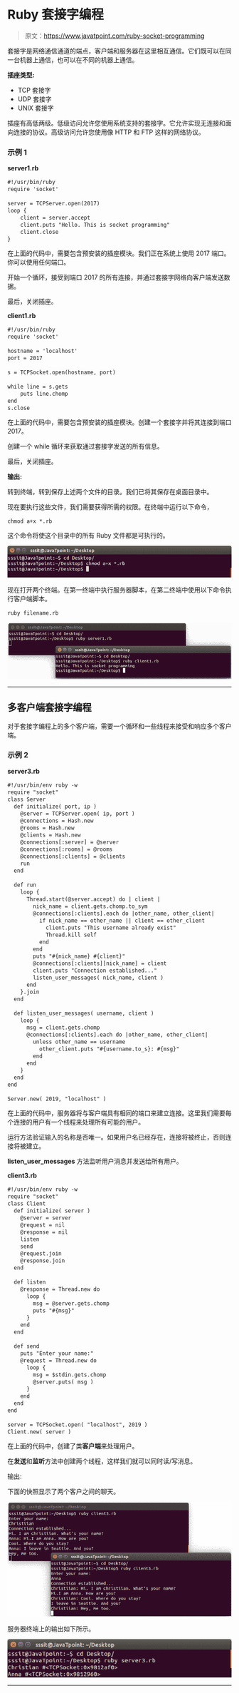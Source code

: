 # Ruby 套接字编程

> 原文：<https://www.javatpoint.com/ruby-socket-programming>

套接字是网络通信通道的端点，客户端和服务器在这里相互通信。它们既可以在同一台机器上通信，也可以在不同的机器上通信。

**插座类型:**

*   TCP 套接字
*   UDP 套接字
*   UNIX 套接字

插座有高低两级。低级访问允许您使用系统支持的套接字。它允许实现无连接和面向连接的协议。高级访问允许您使用像 HTTP 和 FTP 这样的网络协议。

### 示例 1

**server1.rb**

```
#!/usr/bin/ruby 
require 'socket' 

server = TCPServer.open(2017) 
loop { 
	client = server.accept 
	client.puts "Hello. This is socket programming" 
	client.close 
} 

```

在上面的代码中，需要包含预安装的插座模块。我们正在系统上使用 2017 端口。你可以使用任何端口。

开始一个循环，接受到端口 2017 的所有连接，并通过套接字网络向客户端发送数据。

最后，关闭插座。

**client1.rb**

```
#!/usr/bin/ruby 
require 'socket' 

hostname = 'localhost' 
port = 2017 

s = TCPSocket.open(hostname, port) 

while line = s.gets 
	puts line.chomp 
end 
s.close 

```

在上面的代码中，需要包含预安装的插座模块。创建一个套接字并将其连接到端口 2017。

创建一个 while 循环来获取通过套接字发送的所有信息。

最后，关闭插座。

**输出:**

转到终端，转到保存上述两个文件的目录。我们已将其保存在桌面目录中。

现在要执行这些文件，我们需要获得所需的权限。在终端中运行以下命令，

```
chmod a+x *.rb

```

这个命令将使这个目录中的所有 Ruby 文件都是可执行的。

![Ruby Socket programming 1](img/f5fbc975c5649f358b0ca80a080b8d3b.png)

现在打开两个终端。在第一终端中执行服务器脚本，在第二终端中使用以下命令执行客户端脚本。

```
ruby filename.rb

```

![Ruby Socket programming 2](img/4beca1a5aaa9e2ae71a975976cc4275d.png)

* * *

## 多客户端套接字编程

对于套接字编程上的多个客户端，需要一个循环和一些线程来接受和响应多个客户端。

### 示例 2

**server3.rb**

```
#!/usr/bin/env ruby -w 
require "socket" 
class Server 
  def initialize( port, ip ) 
    @server = TCPServer.open( ip, port ) 
    @connections = Hash.new 
    @rooms = Hash.new 
    @clients = Hash.new 
    @connections[:server] = @server 
    @connections[:rooms] = @rooms 
    @connections[:clients] = @clients 
    run 
  end 

  def run 
    loop { 
      Thread.start(@server.accept) do | client | 
        nick_name = client.gets.chomp.to_sym 
        @connections[:clients].each do |other_name, other_client| 
          if nick_name == other_name || client == other_client 
            client.puts "This username already exist" 
            Thread.kill self 
          end 
        end 
        puts "#{nick_name} #{client}" 
        @connections[:clients][nick_name] = client 
        client.puts "Connection established..." 
        listen_user_messages( nick_name, client ) 
      end 
    }.join 
  end 

  def listen_user_messages( username, client ) 
    loop { 
      msg = client.gets.chomp 
      @connections[:clients].each do |other_name, other_client| 
        unless other_name == username 
          other_client.puts "#{username.to_s}: #{msg}" 
        end 
      end 
    } 
  end 
end 

Server.new( 2019, "localhost" )

```

在上面的代码中，服务器将与客户端具有相同的端口来建立连接。这里我们需要每个连接的用户有一个线程来处理所有可能的用户。

运行方法验证输入的名称是否唯一。如果用户名已经存在，连接将被终止，否则连接将被建立。

**listen_user_messages** 方法监听用户消息并发送给所有用户。

**client3.rb**

```
#!/usr/bin/env ruby -w 
require "socket" 
class Client 
  def initialize( server ) 
    @server = server 
    @request = nil 
    @response = nil 
    listen 
    send 
    @request.join 
    @response.join 
  end 

  def listen 
    @response = Thread.new do 
      loop { 
        msg = @server.gets.chomp 
        puts "#{msg}" 
      } 
    end 
  end 

  def send 
    puts "Enter your name:" 
    @request = Thread.new do 
      loop { 
        msg = $stdin.gets.chomp 
        @server.puts( msg ) 
      } 
    end 
  end 
end 

server = TCPSocket.open( "localhost", 2019 ) 
Client.new( server )

```

在上面的代码中，创建了类**客户端**来处理用户。

在**发送**和**监听**方法中创建两个线程，这样我们就可以同时读/写消息。

输出:

下面的快照显示了两个客户之间的聊天。

![Ruby Socket programming 3](img/1220225ed3c2ca73003157c3b522081a.png)

服务器终端上的输出如下所示。

![Ruby Socket programming 4](img/b43ecd1e7a5063113a852b040e4834b4.png)

* * *